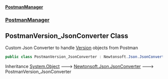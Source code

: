 #### [PostmanManager](PostmanManager.md 'PostmanManager')
### [PostmanManager](PostmanManager.md#PostmanManager 'PostmanManager')

## PostmanVersion_JsonConverter Class

Custom Json Converter to handle [Version](Version.md 'PostmanManager.Models.Version') objects from Postman

```csharp
public class PostmanVersion_JsonConverter : Newtonsoft.Json.JsonConverter
```

Inheritance [System.Object](https://docs.microsoft.com/en-us/dotnet/api/System.Object 'System.Object') &#129106; [Newtonsoft.Json.JsonConverter](https://docs.microsoft.com/en-us/dotnet/api/Newtonsoft.Json.JsonConverter 'Newtonsoft.Json.JsonConverter') &#129106; PostmanVersion_JsonConverter